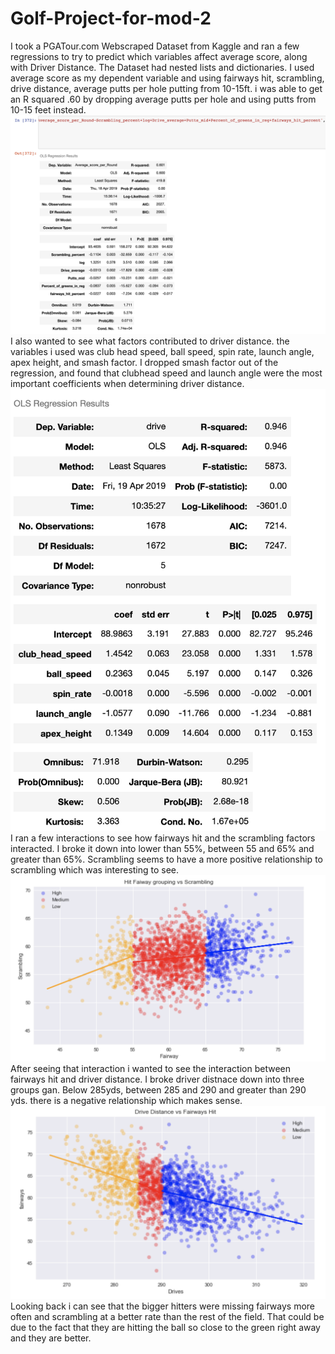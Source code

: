 # Golf-Project-for-mod-2
I took a PGATour.com Webscraped Dataset from Kaggle and ran a few regressions to try to predict which variables affect average score, along with Driver Distance. The Dataset had nested lists and dictionaries. I used average score as my dependent variable and using fairways hit, scrambling, drive distance, average putts per hole putting from 10-15ft. i was able to get an R squared .60 by dropping average putts per hole and using putts from 10-15 feet instead.
![plot](best_golf_model.png)
I also wanted to see what factors contributed to driver distance. the variables i used was club head speed, ball speed, spin rate, launch angle, apex height, and smash factor. I dropped smash factor out of the regression, and found that clubhead speed and launch angle were the most important coefficients when determining driver distance.
![plot](best_drives_model.png)
I ran a few interactions to see how fairways hit and the scrambling factors interacted. I broke it down into lower than 55%, between 55 and 65% and greater than 65%. Scrambling seems to have a more positive relationship to scrambling which was interesting to see. 
![plot](fairway_scramble_interactions.png)
After seeing that interaction i wanted to see the interaction between fairways hit and driver distance. I broke driver distnace down into three groups gan. Below 285yds, between 285 and 290 and greater than 290 yds. there is a negative relationship which makes sense.
![plot](drive_interactions.png)
Looking back i can see that the bigger hitters were missing fairways more often and scrambling at a better rate than the rest of the field. That could be due to the fact that they are hitting the ball so close to the green right away and they are better. 
